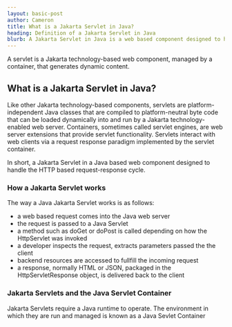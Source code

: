 ```yaml
---
layout: basic-post
author: Cameron
title: What is a Jakarta Servlet in Java?
heading: Definition of a Jakarta Servlet in Java
blurb: A Jakarta Servlet in Java is a web based component designed to handle the HTTP based request-response cycle.
---
```



A servlet is a Jakarta technology-based web component, managed by a container, that generates dynamic content. 

<h2>What is a Jakarta Servlet in Java?</h2>

Like other Jakarta technology-based components, servlets are platform-independent Java classes that are compiled to platform-neutral byte code that can be loaded dynamically into and run by a Jakarta technology-enabled web server. Containers, sometimes called servlet engines, are web server extensions that provide servlet functionality. Servlets interact with web clients via a request response paradigm implemented by the servlet container.

In short, a Jakarta Servlet in a Java based web component designed to handle the HTTP based request-response cycle.

<h3>How a Jakarta Servlet works</h3>

The way a Java Jakarta Servlet works is as follows:

- a web based request comes into the Java web server
- the request is passed to a Java Servlet
- a method such as doGet or doPost is called depending on how the HttpServlet was invoked
- a developer inspects the request, extracts parameters passed the the client
- backend resources are accessed to fullfill the incoming request
- a response, normally HTML or JSON, packaged in the HttpServletResponse object, is delivered back to the client

<h3>Jakarta Servlets and the Java Servlet Container</h3>

Jakarta Servlets require a Java runtime to operate. The environment in which they are run and managed is known as a Java Sevlet Container

